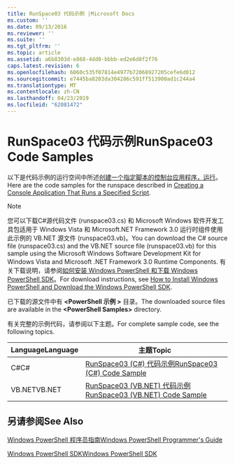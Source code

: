 ```yaml
---
title: RunSpace03 代码示例 |Microsoft Docs
ms.custom: ''
ms.date: 09/13/2016
ms.reviewer: ''
ms.suite: ''
ms.tgt_pltfrm: ''
ms.topic: article
ms.assetid: a6b8303d-e868-4dd0-bbbb-ed2e6d8f2f76
caps.latest.revision: 6
ms.openlocfilehash: 6060c535f07814e4977b72068927205cefe6d012
ms.sourcegitcommit: e7445ba8203da304286c591ff513900ad1c244a4
ms.translationtype: MT
ms.contentlocale: zh-CN
ms.lasthandoff: 04/23/2019
ms.locfileid: "62081472"
---
```

# <a name="runspace03-code-samples"></a><span data-ttu-id="5e277-102">RunSpace03 代码示例</span><span class="sxs-lookup"><span data-stu-id="5e277-102">RunSpace03 Code Samples</span></span>

<span data-ttu-id="5e277-103">以下是代码示例的运行空间中所述[创建一个指定脚本的控制台应用程序，运行](http://msdn.microsoft.com/en-us/a93e6006-36db-4bcc-b9da-c5bebf4ffd68)。</span><span class="sxs-lookup"><span data-stu-id="5e277-103">Here are the code samples for the runspace described in [Creating a Console Application That Runs a Specified Script](http://msdn.microsoft.com/en-us/a93e6006-36db-4bcc-b9da-c5bebf4ffd68).</span></span>

> [!NOTE]
> <span data-ttu-id="5e277-104">您可以下载C#源代码文件 (runspace03.cs) 和 Microsoft Windows 软件开发工具包适用于 Windows Vista 和 Microsoft.NET Framework 3.0 运行时组件使用此示例的 VB.NET 源文件 (runspace03.vb)。</span><span class="sxs-lookup"><span data-stu-id="5e277-104">You can download the C# source file (runspace03.cs) and the VB.NET source file (runspace03.vb) for this sample using the Microsoft Windows Software Development Kit for Windows Vista and Microsoft .NET Framework 3.0 Runtime Components.</span></span> <span data-ttu-id="5e277-105">有关下载说明，请参阅[如何安装 Windows PowerShell 和下载 Windows PowerShell SDK](/powershell/developer/installing-the-windows-powershell-sdk)。</span><span class="sxs-lookup"><span data-stu-id="5e277-105">For download instructions, see [How to Install Windows PowerShell and Download the Windows PowerShell SDK](/powershell/developer/installing-the-windows-powershell-sdk).</span></span>
>
> <span data-ttu-id="5e277-106">已下载的源文件中有 **\<PowerShell 示例 >** 目录。</span><span class="sxs-lookup"><span data-stu-id="5e277-106">The downloaded source files are available in the **\<PowerShell Samples>** directory.</span></span>

<span data-ttu-id="5e277-107">有关完整的示例代码，请参阅以下主题。</span><span class="sxs-lookup"><span data-stu-id="5e277-107">For complete sample code, see the following topics.</span></span>

|<span data-ttu-id="5e277-108">Language</span><span class="sxs-lookup"><span data-stu-id="5e277-108">Language</span></span>|<span data-ttu-id="5e277-109">主题</span><span class="sxs-lookup"><span data-stu-id="5e277-109">Topic</span></span>|
|--------------|-----------|
|<span data-ttu-id="5e277-110">C#</span><span class="sxs-lookup"><span data-stu-id="5e277-110">C#</span></span>|[<span data-ttu-id="5e277-111">RunSpace03 (C#) 代码示例</span><span class="sxs-lookup"><span data-stu-id="5e277-111">RunSpace03 (C#) Code Sample</span></span>](./runspace03-csharp-code-sample.md)|
|<span data-ttu-id="5e277-112">VB.NET</span><span class="sxs-lookup"><span data-stu-id="5e277-112">VB.NET</span></span>|[<span data-ttu-id="5e277-113">RunSpace03 (VB.NET) 代码示例</span><span class="sxs-lookup"><span data-stu-id="5e277-113">RunSpace03 (VB.NET) Code Sample</span></span>](./runspace03-vb-net-code-sample.md)|

## <a name="see-also"></a><span data-ttu-id="5e277-114">另请参阅</span><span class="sxs-lookup"><span data-stu-id="5e277-114">See Also</span></span>

[<span data-ttu-id="5e277-115">Windows PowerShell 程序员指南</span><span class="sxs-lookup"><span data-stu-id="5e277-115">Windows PowerShell Programmer's Guide</span></span>](./windows-powershell-programmer-s-guide.md)

[<span data-ttu-id="5e277-116">Windows PowerShell SDK</span><span class="sxs-lookup"><span data-stu-id="5e277-116">Windows PowerShell SDK</span></span>](../windows-powershell-reference.md)
